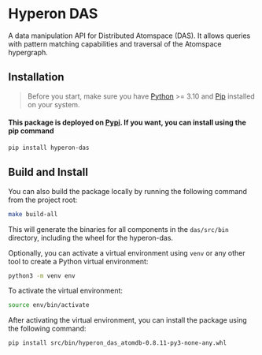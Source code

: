 # Hyperon DAS

A data manipulation API for Distributed Atomspace (DAS). It allows queries with pattern matching capabilities and traversal of the Atomspace hypergraph.

## Installation

> Before you start, make sure you have [Python](https://www.python.org/) >= 3.10 and [Pip](https://pypi.org/project/pip/) installed on your system.

#### This package is deployed on [Pypi](https://pypi.org/project/hyperon-das/). If you want, you can install using the pip command

```bash
pip install hyperon-das
```

## Build and Install

You can also build the package locally by running the following command from the project root:

```bash
make build-all
```

This will generate the binaries for all components in the `das/src/bin` directory, including the wheel for the hyperon-das.

Optionally, you can activate a virtual environment using `venv` or any other tool to create a Python virtual environment:

```bash
python3 -m venv env
```

To activate the virtual environment:

```bash
source env/bin/activate
```

After activating the virtual environment, you can install the package using the following command:

```bash
pip install src/bin/hyperon_das_atomdb-0.8.11-py3-none-any.whl
```
